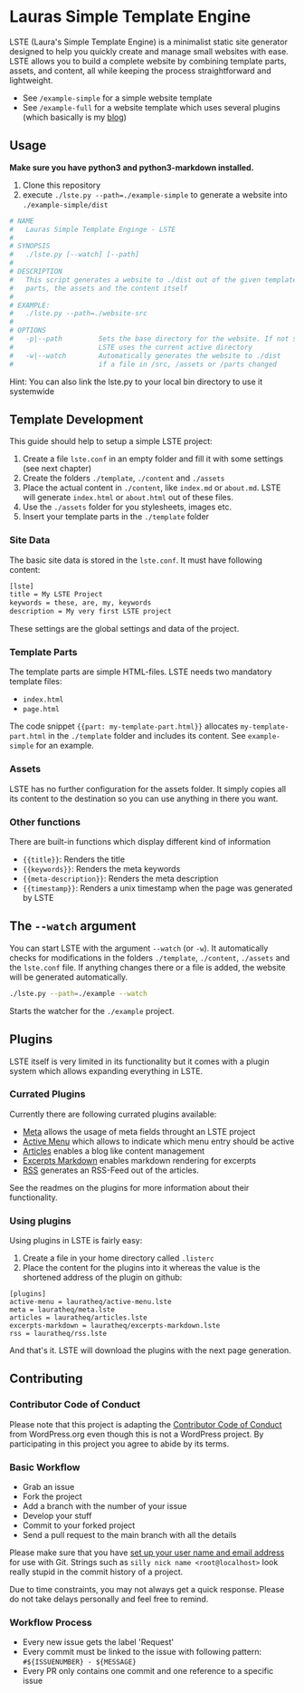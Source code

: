 # Lauras Simple Template Engine

LSTE (Laura's Simple Template Engine) is a minimalist static site generator designed to help you quickly create and manage small websites with ease. LSTE allows you to build a complete website by combining template parts, assets, and content, all while keeping the process straightforward and lightweight.

* See `/example-simple` for a simple website template
* See `/example-full` for a website template which uses several plugins (which basically is my [blog](https://working-directory.com))

## Usage

**Make sure you have python3 and python3-markdown installed.**

1. Clone this repository
2. execute `./lste.py --path=./example-simple` to generate a website into `./example-simple/dist`

```bash
# NAME
#   Lauras Simple Template Enginge - LSTE
#
# SYNOPSIS
#   ./lste.py [--watch] [--path]
#
# DESCRIPTION
#   This script generates a website to ./dist out of the given template
#   parts, the assets and the content itself
#
# EXAMPLE:
#   ./lste.py --path=./website-src
#
# OPTIONS
#   -p|--path         Sets the base directory for the website. If not setted
#                     LSTE uses the current active directory
#   -w|--watch        Automatically generates the website to ./dist
#                     if a file in /src, /assets or /parts changed
```

Hint: You can also link the lste.py to your local bin directory to use it systemwide

## Template Development

This guide should help to setup a simple LSTE project:

1. Create a file `lste.conf` in an empty folder and fill it with some settings (see next chapter)
2. Create the folders `./template`, `./content` and `./assets`
3. Place the actual content in `./content`, like `index.md` or `about.md`. LSTE will generate `index.html` or `about.html` out of these files.
4. Use the `./assets` folder for you stylesheets, images etc.
5. Insert your template parts in the `./template` folder

### Site Data

The basic site data is stored in the `lste.conf`. It must have following content:

```bash
[lste]
title = My LSTE Project
keywords = these, are, my, keywords
description = My very first LSTE project
```

These settings are the global settings and data of the project.

### Template Parts

The template parts are simple HTML-files. LSTE needs two mandatory template files:

* `index.html`
* `page.html`

The code snippet `{{part: my-template-part.html}}` allocates `my-template-part.html` in the `./template` folder and includes its content. See `example-simple` for an example.

### Assets

LSTE has no further configuration for the assets folder. It simply copies all its content to the destination so you can use anything in there you want.

### Other functions

There are built-in functions which display different kind of information

* `{{title}}`: Renders the title
* `{{keywords}}`: Renders the meta keywords
* `{{meta-description}}`: Renders the meta description
* `{{timestamp}}`: Renders a unix timestamp when the page was generated by LSTE

## The `--watch` argument

You can start LSTE with the argument `--watch` (or `-w`). It automatically checks for modifications in the folders `./template`, `./content`, `./assets` and the `lste.conf` file. If anything changes there or a file is added, the website will be generated automatically.

```bash
./lste.py --path=./example --watch
```

Starts the watcher for the `./example` project.

## Plugins

LSTE itself is very limited in its functionality but it comes with a plugin system which allows expanding everything in LSTE.

### Currated Plugins

Currently there are following currated plugins available:

* [Meta](https://github.com/lauratheq/meta.lste) allows the usage of meta fields throught an LSTE project
* [Active Menu](https://github.com/lauratheq/active-menu.lste) which allows to indicate which menu entry should be active
* [Articles](https://github.com/lauratheq/articles.lste) enables a blog like content management
* [Excerpts Markdown](https://github.com/lauratheq/excerpts-markdown.lste) enables markdown rendering for excerpts
* [RSS](https://github.com/lauratheq/rss.lste) generates an RSS-Feed out of the articles.

See the readmes on the plugins for more information about their functionality.

### Using plugins

Using plugins in LSTE is fairly easy:

1. Create a file in your home directory called `.listerc`
2. Place the content for the plugins into it whereas the value is the shortened address of the plugin on github:

```
[plugins]
active-menu = lauratheq/active-menu.lste
meta = lauratheq/meta.lste
articles = lauratheq/articles.lste
excerpts-markdown = lauratheq/excerpts-markdown.lste
rss = lauratheq/rss.lste
```

And that's it. LSTE will download the plugins with the next page generation.

## Contributing

### Contributor Code of Conduct

Please note that this project is adapting the [Contributor Code of Conduct](https://learn.wordpress.org/online-workshops/code-of-conduct/) from WordPress.org even though this is not a WordPress project. By participating in this project you agree to abide by its terms.

### Basic Workflow

* Grab an issue
* Fork the project
* Add a branch with the number of your issue
* Develop your stuff
* Commit to your forked project
* Send a pull request to the main branch with all the details

Please make sure that you have [set up your user name and email address](https://git-scm.com/book/en/v2/Getting-Started-First-Time-Git-Setup) for use with Git. Strings such as `silly nick name <root@localhost>` look really stupid in the commit history of a project.

Due to time constraints, you may not always get a quick response. Please do not take delays personally and feel free to remind.

### Workflow Process

* Every new issue gets the label 'Request'
* Every commit must be linked to the issue with following pattern: `#${ISSUENUMBER} - ${MESSAGE}`
* Every PR only contains one commit and one reference to a specific issue

